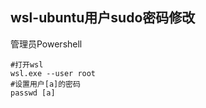 ## wsl-ubuntu用户sudo密码修改

管理员Powershell

```shell
#打开wsl
wsl.exe --user root
#设置用户[a]的密码
passwd [a]
```
